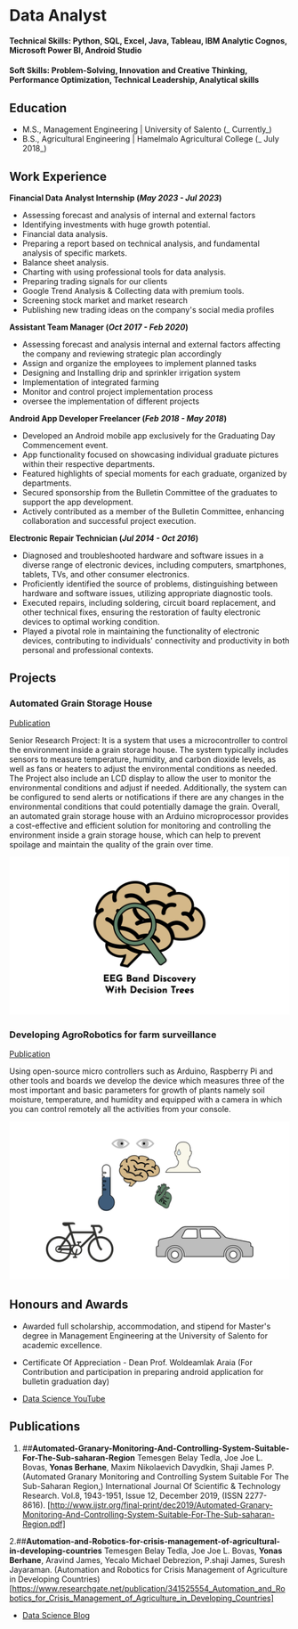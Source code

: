 # Data Analyst 

#### Technical Skills: Python, SQL, Excel, Java, Tableau, IBM Analytic Cognos, Microsoft Power BI, Android Studio
#### Soft Skills:      Problem-Solving, Innovation and Creative Thinking, Performance Optimization, Technical Leadership, Analytical skills                           

## Education							       		
- M.S., Management Engineering	 | University of Salento          (_  Currently_)	 			        		
- B.S., Agricultural Engineering | Hamelmalo Agricultural College (_  July 2018_)

## Work Experience

**Financial Data Analyst Internship (_May 2023 - Jul 2023_)**
- Assessing forecast and analysis of internal and external factors
- Identifying investments with huge growth potential.
- Financial data analysis.
- Preparing a report based on technical analysis, and fundamental analysis of specific markets.
- Balance sheet analysis.
- Charting with using professional tools for data analysis.
- Preparing trading signals for our clients
- Google Trend Analysis & Collecting data with premium tools.
- Screening stock market and market research
- Publishing new trading ideas on the company's social media profiles

**Assistant Team Manager (_Oct 2017 - Feb 2020_)**
- Assessing forecast and analysis internal and external factors affecting the company 
  and reviewing strategic plan accordingly
- Assign and organize the employees to implement planned tasks
- Designing and Installing drip and sprinkler irrigation system
- Implementation of integrated farming
- Monitor and control project implementation process
- oversee the implementation of different projects

**Android App Developer Freelancer (_Feb 2018 - May 2018_)**
- Developed an Android mobile app exclusively for the Graduating Day Commencement event.
- App functionality focused on showcasing individual graduate pictures within their 
  respective departments.
- Featured highlights of special moments for each graduate, organized by departments.
- Secured sponsorship from the Bulletin Committee of the graduates to support the app 
  development.
- Actively contributed as a member of the Bulletin Committee, enhancing collaboration 
  and successful project execution.

**Electronic Repair Technician (_Jul 2014 - Oct 2016_)**
- Diagnosed and troubleshooted hardware and software issues in a diverse range of 
  electronic devices, including computers, smartphones, tablets, TVs, and other consumer 
  electronics.
- Proficiently identified the source of problems, distinguishing between hardware and 
  software issues, utilizing appropriate diagnostic tools.
- Executed repairs, including soldering, circuit board replacement, and other technical 
  fixes, ensuring the restoration of faulty electronic devices to optimal working 
  condition.
- Played a pivotal role in maintaining the functionality of electronic devices, 
  contributing to individuals' connectivity and productivity in both personal and 
  professional contexts.
  
## Projects
### Automated Grain Storage House
[Publication](https://www.mdpi.com/1424-8220/22/8/3048)

Senior Research Project: It is a system that uses a microcontroller to control the environment inside a grain storage house. The system typically includes sensors to measure temperature, humidity, and carbon dioxide levels, as well as fans or heaters to adjust the environmental conditions as needed. The Project also include an LCD display to allow the user to monitor the environmental conditions and adjust if needed. Additionally, the system can be configured to send alerts or notifications if there are any changes in the environmental conditions that could potentially damage the grain.
Overall, an automated grain storage house with an Arduino microprocessor provides a cost-effective and efficient solution for monitoring and controlling the environment inside a grain storage house, which can help to prevent spoilage and maintain the quality of the grain over time. 


![EEG Band Discovery](/assets/img/eeg_band_discovery.jpeg)

### Developing AgroRobotics for farm surveillance
[Publication]()

Using open-source micro controllers such as Arduino, Raspberry Pi and other tools and boards we develop the device which measures three of the most important and basic parameters for growth of plants namely soil moisture, temperature, and humidity and equipped with a camera in which you can control remotely all the activities from your console.          

![Bike Study](/assets/img/bike_study.jpeg)

## Honours and Awards 
- Awarded full scholarship, accommodation, and stipend for Master's degree in Management 
  Engineering at the University of Salento for academic excellence.
- Certificate Of Appreciation - Dean Prof. Woldeamlak Araia (For Contribution and 
  participation in preparing android application for bulletin graduation day)


- [Data Science YouTube]()

## Publications
1. ##**Automated-Granary-Monitoring-And-Controlling-System-Suitable-For-The-Sub-saharan-Region**
Temesgen Belay Tedla, Joe Joe L. Bovas, **Yonas Berhane**, Maxim Nikolaevich Davydkin, Shaji James P. (Automated Granary Monitoring and Controlling System Suitable For The Sub-Saharan Region,) International Journal Of Scientific & Technology Research. Vol.8, 1943-1951, Issue 12, December 2019, (ISSN 2277-8616).
[http://www.ijstr.org/final-print/dec2019/Automated-Granary-Monitoring-And-Controlling-System-Suitable-For-The-Sub-saharan-Region.pdf]

2.##**Automation-and-Robotics-for-crisis-management-of-agricultural-in-developing-countries**
Temesgen Belay Tedla, Joe Joe L. Bovas, **Yonas Berhane**, Aravind James, Yecalo Michael Debrezion, P.shaji James, Suresh Jayaraman. (Automation and Robotics for Crisis Management of Agriculture in Developing Countries)
[https://www.researchgate.net/publication/341525554_Automation_and_Robotics_for_Crisis_Management_of_Agriculture_in_Developing_Countries]    


- [Data Science Blog]()
